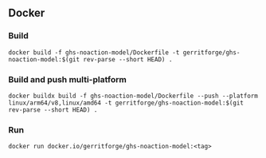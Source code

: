 
## Docker

### Build

```
docker build -f ghs-noaction-model/Dockerfile -t gerritforge/ghs-noaction-model:$(git rev-parse --short HEAD) .
```

### Build and push multi-platform

```
docker buildx build -f ghs-noaction-model/Dockerfile --push --platform linux/arm64/v8,linux/amd64 -t gerritforge/ghs-noaction-model:$(git rev-parse --short HEAD) .
```

### Run

```
docker run docker.io/gerritforge/ghs-noaction-model:<tag>
```

